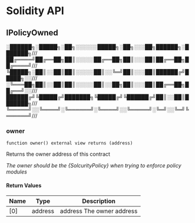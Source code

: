 # Solidity API

## IPolicyOwned

░██████╗░█████╗░██╗░░░░░░█████╗░██╗░░░██╗██████╗░███████╗///
██╔════╝██╔══██╗██║░░░░░██╔══██╗██║░░░██║██╔══██╗██╔════╝///
╚█████╗░██║░░██║██║░░░░░██║░░╚═╝██║░░░██║██████╔╝█████╗░░///
░╚═══██╗██║░░██║██║░░░░░██║░░██╗██║░░░██║██╔══██╗██╔══╝░░///
██████╔╝╚█████╔╝███████╗╚█████╔╝╚██████╔╝██║░░██║███████╗///
╚═════╝░░╚════╝░╚══════╝░╚════╝░░╚═════╝░╚═╝░░╚═╝╚══════╝///

### owner

```solidity
function owner() external view returns (address)
```

Returns the owner address of this contract

_The owner should be the {SolcurityPolicy} when trying to enforce policy modules_

#### Return Values

| Name | Type | Description |
| ---- | ---- | ----------- |
| [0] | address | address The owner address |

